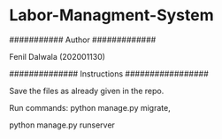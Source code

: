 # Labor-Managment-System

########### Author ############# 

Fenil Dalwala (202001130)

############## Instructions #################

Save the files as already given in the repo.

Run commands: python manage.py migrate,

python manage.py runserver
